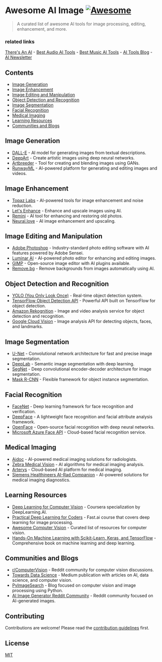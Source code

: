 # Awesome AI Image [![Awesome](https://awesome.re/badge-flat.svg)](https://awesome.re)

> A curated list of awesome AI tools for image processing, editing, enhancement, and more.

### related links

[There's An AI](https://theresanai.com) - [Best Audio AI Tools](https://theresanai.com/category/audio) - [Best Music AI Tools](https://theresanai.com/category/audio)  - [AI Tools Blog](https://blog.theresanai.com) - [AI Newsletter](https://newsletter.theresanai.com)


## Contents

- [Image Generation](#image-generation)
- [Image Enhancement](#image-enhancement)
- [Image Editing and Manipulation](#image-editing-and-manipulation)
- [Object Detection and Recognition](#object-detection-and-recognition)
- [Image Segmentation](#image-segmentation)
- [Facial Recognition](#facial-recognition)
- [Medical Imaging](#medical-imaging)
- [Learning Resources](#learning-resources)
- [Communities and Blogs](#communities-and-blogs)

## Image Generation

- [DALL-E](https://www.openai.com/dall-e-2/) - AI model for generating images from textual descriptions.
- [DeepArt](https://deepart.io/) - Create artistic images using deep neural networks.
- [Artbreeder](https://www.artbreeder.com/) - Tool for creating and blending images using GANs.
- [RunwayML](https://runwayml.com/) - AI-powered platform for generating and editing images and videos.

## Image Enhancement

- [Topaz Labs](https://www.topazlabs.com/) - AI-powered tools for image enhancement and noise reduction.
- [Let's Enhance](https://letsenhance.io/) - Enhance and upscale images using AI.
- [Remini](https://www.remini.ai/) - AI tool for enhancing and restoring old photos.
- [Neural.love](https://neural.love/) - AI image enhancement and upscaling.

## Image Editing and Manipulation

- [Adobe Photoshop](https://www.adobe.com/products/photoshop.html) - Industry-standard photo editing software with AI features powered by Adobe Sensei.
- [Luminar AI](https://skylum.com/luminar-ai) - AI-powered photo editor for enhancing and editing images.
- [GIMP](https://www.gimp.org/) - Open-source image editor with AI plugins available.
- [Remove.bg](https://www.remove.bg/) - Remove backgrounds from images automatically using AI.

## Object Detection and Recognition

- [YOLO (You Only Look Once)](https://pjreddie.com/darknet/yolo/) - Real-time object detection system.
- [TensorFlow Object Detection API](https://github.com/tensorflow/models/tree/master/research/object_detection) - Powerful API built on TensorFlow for object detection.
- [Amazon Rekognition](https://aws.amazon.com/rekognition/) - Image and video analysis service for object detection and recognition.
- [Google Cloud Vision](https://cloud.google.com/vision) - Image analysis API for detecting objects, faces, and landmarks.

## Image Segmentation

- [U-Net](https://lmb.informatik.uni-freiburg.de/people/ronneber/u-net/) - Convolutional network architecture for fast and precise image segmentation.
- [DeepLab](https://github.com/tensorflow/models/tree/master/research/deeplab) - Semantic image segmentation with deep learning.
- [SegNet](https://arxiv.org/abs/1511.00561) - Deep convolutional encoder-decoder architecture for image segmentation.
- [Mask R-CNN](https://github.com/matterport/Mask_RCNN) - Flexible framework for object instance segmentation.

## Facial Recognition

- [FaceNet](https://github.com/davidsandberg/facenet) - Deep learning framework for face recognition and verification.
- [DeepFace](https://github.com/serengil/deepface) - A lightweight face recognition and facial attribute analysis framework.
- [OpenFace](https://cmusatyalab.github.io/openface/) - Open-source facial recognition with deep neural networks.
- [Microsoft Azure Face API](https://azure.microsoft.com/en-us/services/cognitive-services/face/) - Cloud-based facial recognition service.

## Medical Imaging

- [Aidoc](https://www.aidoc.com/) - AI-powered medical imaging solutions for radiologists.
- [Zebra Medical Vision](https://www.zebra-med.com/) - AI algorithms for medical imaging analysis.
- [Arterys](https://www.arterys.com/) - Cloud-based AI platform for medical imaging.
- [Siemens Healthineers AI-Rad Companion](https://www.siemens-healthineers.com/medical-imaging-it/artificial-intelligence/ai-rad-companion) - AI-powered solutions for medical imaging diagnostics.

## Learning Resources

- [Deep Learning for Computer Vision](https://www.deeplearning.ai/programs/computer-vision/) - Coursera specialization by DeepLearning.AI.
- [Practical Deep Learning for Coders](https://course.fast.ai/) - Fast.ai course that covers deep learning for image processing.
- [Awesome Computer Vision](https://github.com/jbhuang0604/awesome-computer-vision) - Curated list of resources for computer vision.
- [Hands-On Machine Learning with Scikit-Learn, Keras, and TensorFlow](https://www.oreilly.com/library/view/hands-on-machine-learning/9781492032632/) - Comprehensive book on machine learning and deep learning.

## Communities and Blogs

- [r/ComputerVision](https://www.reddit.com/r/computervision/) - Reddit community for computer vision discussions.
- [Towards Data Science](https://towardsdatascience.com/) - Medium publication with articles on AI, data science, and computer vision.
- [PyImageSearch](https://www.pyimagesearch.com/) - Blog focused on computer vision and image processing using Python.
- [AI Image Generator Reddit Community](https://www.reddit.com/r/ai_image_generator/) - Reddit community focused on AI-generated images.

## Contributing

Contributions are welcome! Please read the [contribution guidelines](CONTRIBUTING.md) first.

## License

[MIT](LICENSE)
